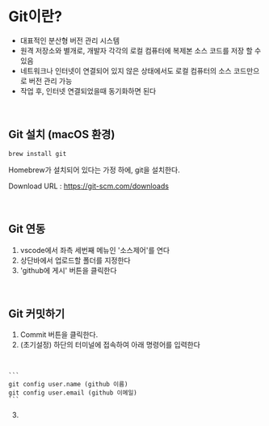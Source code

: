 # Git이란?
- 대표적인 분산형 버전 관리 시스템
- 원격 저장소와 별개로, 개발자 각각의 로컬 컴퓨터에 복제본 소스 코드를 저장 할 수 있음
- 네트워크나 인터넷이 연결되어 있지 않은 상태에서도 로컬 컴퓨터의 소스 코드만으로 버전 관리 가능
- 작업 후, 인터넷 연결되었을때 동기화하면 된다


<br>


## Git 설치 (macOS 환경)
```
brew install git
```
Homebrew가 설치되어 있다는 가정 하에, git을 설치한다.

Download URL : https://git-scm.com/downloads

<br>

## Git 연동
1. vscode에서 좌측 세번째 메뉴인 '소스제어'를 연다
2. 상단바에서 업로드할 폴더를 지정한다
3. 'github에 게시' 버튼을 클릭한다

<br>

## Git 커밋하기
1. Commit 버튼을 클릭한다.
2. (초기설정) 하단의 터미널에 접속하여 아래 명령어를 입력한다
<br>

    ```
    git config user.name (github 이름)
    git config user.email (github 이메일)
    ```
3. 